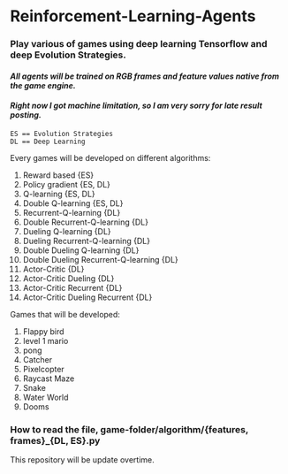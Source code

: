 # Reinforcement-Learning-Agents
### Play various of games using deep learning Tensorflow and deep Evolution Strategies. 

#### *All agents will be trained on RGB frames and feature values native from the game engine.*
#### *Right now I got machine limitation, so I am very sorry for late result posting.*

```text
ES == Evolution Strategies
DL == Deep Learning
```

Every games will be developed on different algorithms:
1. Reward based {ES}
2. Policy gradient {ES, DL}
3. Q-learning {ES, DL}
4. Double Q-learning {ES, DL}
5. Recurrent-Q-learning {DL}
6. Double Recurrent-Q-learning {DL}
7. Dueling Q-learning {DL}
8. Dueling Recurrent-Q-learning {DL}
9. Double Dueling Q-learning {DL}
10. Double Dueling Recurrent-Q-learning {DL}
11. Actor-Critic {DL}
12. Actor-Critic Dueling {DL}
13. Actor-Critic Recurrent {DL}
14. Actor-Critic Dueling Recurrent {DL}

Games that will be developed:
1. Flappy bird
2. level 1 mario
3. pong
4. Catcher
5. Pixelcopter
6. Raycast Maze
7. Snake
8. Water World
9. Dooms

### How to read the file, game-folder/algorithm/{features, frames}_{DL, ES}.py

This repository will be update overtime.

